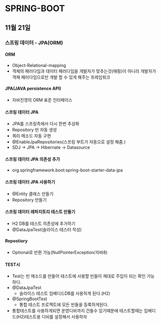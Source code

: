 # SPRING-BOOT

## 11월 21일

### 스프링 데이터 - JPA(ORM)

#### ORM
* Object-Relational-mapping
* 객체의 패러다임과 데이터 패러다임을 개발자가 맞추는것(매핑)이 아니라 개발자가 객체 패러다임으로만 개발 할 수 있게 해주는 프레임워크

#### JPA(JAVA persistence API)
* 자바진영의 ORM 표준 인터페이스

#### 스프링 데이터 JPA
* JPA를 스프링측에서 다시 한번 추상화
* Repository 빈 자동 생성
* 쿼리 메소드 자동 구현
* @EnableJpaRepositories(스프링 부트가 자동으로 설정 해줌.)
* SDJ -> JPA -> Hibernate -> Datasource

#### 스프링 데이터 JPA 의존성 추가
* org.springframework.boot:spring-boot-starter-data-jpa

#### 스프링 데이터 JPA 사용하기
* @Entity 클래스 만들기
* Repository 만들기

#### 스프링 데이터 레파지토리 테스트 만들기
* H2 DB를 테스트 의존성에 추가하기
* @DataJpaTest(슬라이스 테스터 작성)

#### Repostiory
* Optional로 반환 가능(NullPointerException/자바8)

#### TEST시
* Test는 빈 메소드를 만들어 테스트에 사용할 빈들이 제대로 주입이 되는 확인 가능하다.
* @DataJpaTest
  * 슬라이스 테스트 임베디드DB를 사용하게 된다.(H2)
* @SpringBootTest
  * 통합 테스트 프로젝트에 모든 빈들을 등록하게된다.
* 통합테스트를 사용하게되면 운영디비까지 건들수 있기때문에 테스트할때는 임베디드(H2)테스트용 디비를 설정해서 사용하자
